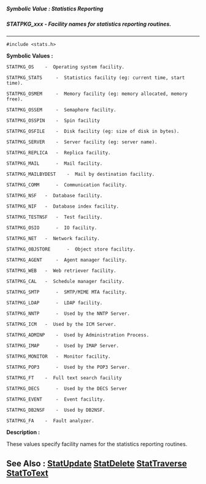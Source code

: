 ##### Symbolic Value : Statistics Reporting
##### STATPKG_xxx - Facility names for statistics reporting routines.
---
```
#include <stats.h>
```

**Symbolic Values :**

	STATPKG_OS	  -  Operating system facility.

	STATPKG_STATS	  -  Statistics facility (eg: current time, start time).

	STATPKG_OSMEM	  -  Memory facility (eg: memory allocated, memory free).

	STATPKG_OSSEM	  -  Semaphore facility.

	STATPKG_OSSPIN	  -  Spin facility

	STATPKG_OSFILE	  -  Disk facility (eg: size of disk in bytes).

	STATPKG_SERVER	  -  Server facility (eg: server name).

	STATPKG_REPLICA	  -  Replica facility.

	STATPKG_MAIL	  -  Mail facility.

	STATPKG_MAILBYDEST	  -  Mail by destination facility.

	STATPKG_COMM	  -  Communication facility.

	STATPKG_NSF	  -  Database facility.

	STATPKG_NIF	  -  Database index facility.

	STATPKG_TESTNSF	  -  Test facility.

	STATPKG_OSIO	  -  IO facility.

	STATPKG_NET	  -  Network facility.

	STATPKG_OBJSTORE	  -  Object store facility.

	STATPKG_AGENT	  -  Agent manager facility.

	STATPKG_WEB	  -  Web retriever facility.

	STATPKG_CAL	  -  Schedule manager facility.

	STATPKG_SMTP	  -  SMTP/MIME MTA facility.

	STATPKG_LDAP	  -  LDAP facility.

	STATPKG_NNTP	  -  Used by the NNTP Server.

	STATPKG_ICM	  -  Used by the ICM Server.

	STATPKG_ADMINP	  -  Used by Administration Process.

	STATPKG_IMAP	  -  Used by IMAP Server.

	STATPKG_MONITOR	  -  Monitor facility.

	STATPKG_POP3	  -  Used by the POP3 Server.

	STATPKG_FT	  -  Full text search facility

	STATPKG_DECS	  -  Used by the DECS Server

	STATPKG_EVENT	  -  Event facility.

	STATPKG_DB2NSF	  -  Used by DB2NSF.

	STATPKG_FA	  -  Fault analyzer.


**Description :**

These values specify facility names for the statistics reporting routines.


**See Also :**
[StatUpdate](/domino-c-api-docs/reference/Func/StatUpdate)
[StatDelete](/domino-c-api-docs/reference/Func/StatDelete)
[StatTraverse](/domino-c-api-docs/reference/Func/StatTraverse)
[StatToText](/domino-c-api-docs/reference/Func/StatToText)
---
